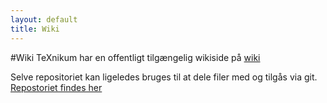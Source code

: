 ```yaml
---
layout: default
title: Wiki
---
```


#Wiki
TeXnikum har en offentligt tilgængelig wikiside på
[wiki](https://github.com/TeXnikum/TeXnikum/wiki)

Selve repositoriet kan ligeledes bruges til at dele filer med og tilgås via git.
[Repostoriet findes her](https://github.com/TeXnikum/TeXnikum)
